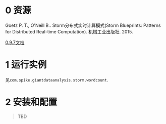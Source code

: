 
# 0 资源

Goetz P. T., O'Neill B.. Storm分布式实时计算模式(Storm Blueprints: Patterns for Distributed Real-time Computation). 机械工业出版社. 2015.

[0.9.7文档](http://storm.apache.org/releases/0.9.7/index.html)

# 1 运行实例

见`com.spike.giantdataanalysis.storm.wordcount`.

# 2 安装和配置

> TBD
